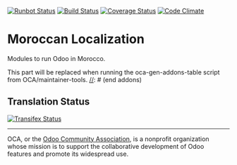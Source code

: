 [![Runbot Status](https://runbot.odoo-community.org/runbot/badge/flat/215/9.0.svg)](https://runbot.odoo-community.org/runbot/repo/github-com-oca-l10n-morocco-215)
[![Build Status](https://travis-ci.org/OCA/l10n-morocco.svg?branch=9.0)](https://travis-ci.org/OCA/l10n-morocco)
[![Coverage Status](https://coveralls.io/repos/OCA/l10n-morocco/badge.svg?branch=9.0&service=github)](https://coveralls.io/github/OCA/l10n-morocco?branch=9.0)
[![Code Climate](https://codeclimate.com/github/OCA/l10n-morocco/badges/gpa.svg)](https://codeclimate.com/github/OCA/l10n-morocco)

# Moroccan Localization 

Modules to run Odoo in Morocco.

[//]: # (addons)
This part will be replaced when running the oca-gen-addons-table script from OCA/maintainer-tools.
[//]: # (end addons)

Translation Status
------------------
[![Transifex Status](https://www.transifex.com/projects/p/OCA-l10n-morocco-9-0/chart/image_png)](https://www.transifex.com/projects/p/OCA-l10n-morocco-9-0)

----

OCA, or the [Odoo Community Association](http://odoo-community.org/), is a nonprofit organization whose
mission is to support the collaborative development of Odoo features and
promote its widespread use.
